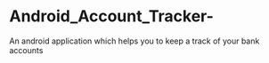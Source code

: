 Android_Account_Tracker-
========================

An android application which helps you to keep a track of your bank accounts
